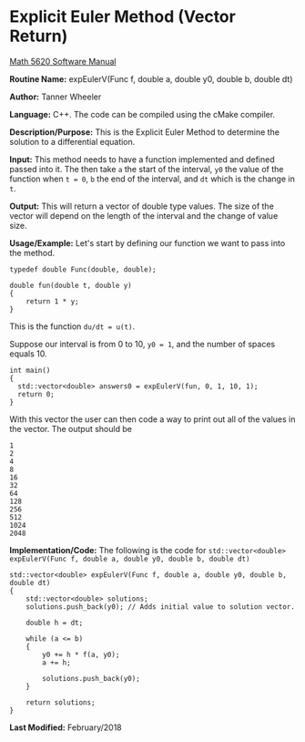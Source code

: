 # Explicit Euler Method (Vector Return)

[Math 5620 Software Manual](https://tannerwheeler.github.io/math5620/main)

**Routine Name:** expEulerV(Func f, double a, double y0, double b, double dt)

**Author:** Tanner Wheeler

**Language:** C++. The code can be compiled using the cMake compiler.

**Description/Purpose:** This is the Explicit Euler Method to determine the solution to a differential equation.

**Input:** This method needs to have a function implemented and defined passed into it.  The then take `a` the start of the interval, `y0` the value of the function when `t = 0`, `b` the end of the interval, and `dt` which is the change in `t`.

**Output:** This will return a vector of double type values.  The size of the vector will depend on the length of the interval and the change of value size.

**Usage/Example:**
Let's start by defining our function we want to pass into the method.
```
typedef double Func(double, double);

double fun(double t, double y)
{
	return 1 * y;
}
```
This is the function `du/dt = u(t)`.

Suppose our interval is from 0 to 10, `y0 = 1`, and the number of spaces equals 10.
```
int main()
{
  std::vector<double> answers0 = expEulerV(fun, 0, 1, 10, 1);
  return 0;
}
```
With this vector the user can then code a way to print out all of the values in the vector.  The output should be
```
1
2
4
8
16
32
64
128
256
512
1024
2048
```


**Implementation/Code:** The following is the code for `std::vector<double> expEulerV(Func f, double a, double y0, double b, double dt)`
```
std::vector<double> expEulerV(Func f, double a, double y0, double b, double dt)
{
	std::vector<double> solutions;
	solutions.push_back(y0); // Adds initial value to solution vector.

	double h = dt;

	while (a <= b)
	{
		y0 += h * f(a, y0);
		a += h;

		solutions.push_back(y0);
	}

	return solutions;
}
```
**Last Modified:** February/2018
